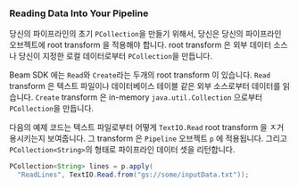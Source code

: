 ### Reading Data Into Your Pipeline

당신의 파이프라인의 초기 `PCollection`을 만들기 위해서, 당신은 당신의 파이프라인 오브젝트에 root transform 을 적용해야 합니다. root transform 은 외부 데이터 소스나 당신이 지정한 로컬 데이터로부터 `PCollection`을 만듭니다.

Beam SDK 에는 `Read`와 `Create`라는 두개의 root transform 이 있습니다. `Read` transform 은 텍스트 파일이나 데이터베이스 테이블 같은 외부 소스로부터 데이터를 읽습니다. `Create` transform 은 in-memory `java.util.Collection` 으로부터 `PCollection`을 만듭니다.

다음의 예제 코드는 텍스트 파일로부터 어떻게 `TextIO.Read` root transform 을 ㅈ거용시키는지 보여줍니다. 그 transform 은 `Pipeline` 오브젝트 `p` 에 적용됩니다. 그리고 `PCollection<String>`의 형태로 파이프라인 데이터 셋을 리턴합니다.

```java
PCollection<String> lines = p.apply(
  "ReadLines", TextIO.Read.from("gs://some/inputData.txt"));
```
